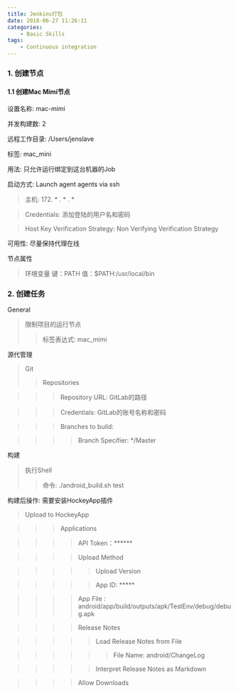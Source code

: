 ```yaml
---
title: Jenkins打包
date: 2018-06-27 11:26:11
categories: 
    - Basic Skills
tags:
    - Continuous integration
---
```


### 1. 创建节点

#### 1.1 创建Mac Mimi节点

设置名称: mac-mimi

并发构建数: 2

远程工作目录: /Users/jenslave

标签: mac_mini

用法: 只允许运行绑定到这台机器的Job

启动方式: Launch agent agents via ssh

> 主机: 172. * . * . *

> Credentials: 添加登陆的用户名和密码

> Host Key Verification Strategy: Non Verifying Verification Strategy

可用性: 尽量保持代理在线

节点属性

> 环境变量 键：PATH 值：$PATH:/usr/local/bin


### 2. 创建任务


General

> 限制项目的运行节点
>> 标签表达式: mac_mimi

源代管理

>Git 
>> Repositories 

>>> Repository URL: GitLab的路径

>>> Credentials: GitLab的账号名称和密码

>>> Branches to build:

>>>>Branch Specifier: */Master

构建
> 执行Shell
>> 命令: ./android_build.sh test

构建后操作: 需要安装HockeyApp插件

> Upload to HockeyApp 

>>>Applications

>>>> API Token：******

>>>> Upload Method

>>>>> Upload Version

>>>>> App ID: *****

>>>> App File : android/app/build/outputs/apk/TestEnv/debug/debug.apk

>>>> Release Notes 
 
>>>>> Load Release Notes from File

>>>>>> File Name: android/ChangeLog

>>>>> Interpret Release Notes as Markdown

>>>> Allow Downloads